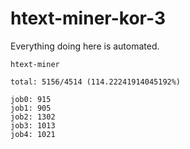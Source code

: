 # htext-miner-kor-3

Everything doing here is automated.

```
htext-miner

total: 5156/4514 (114.22241914045192%)

job0: 915
job1: 905
job2: 1302
job3: 1013
job4: 1021
```